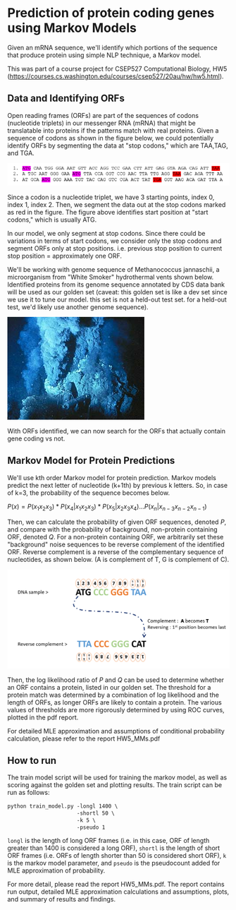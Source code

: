 # Prediction of protein coding genes using Markov Models
Given an mRNA sequence, we'll identify which portions of the sequence that produce protein using simple NLP technique, a Markov model.

This was part of a course project for CSEP527 Computational Biology, HW5 (https://courses.cs.washington.edu/courses/csep527/20au/hw/hw5.html).


## Data and Identifying ORFs
Open reading frames (ORFs) are part of the sequences of codons (nucleotide triplets) in our messenger RNA (mRNA) that might be translatable into proteins if the patterns match with real proteins. Given a sequence of codons as shown in the figure below, we could potentially identify ORFs by segmenting the data at "stop codons," which are TAA,TAG, and TGA.

![Example of Open Reading Frame](Sampleorf.png)

Since a codon is a nucleotide triplet, we have 3 starting points, index 0, index 1, index 2. Then, we segment the data out at the stop codons marked as red in the figure. The figure above identifies start position at "start codons," which is usually ATG.

In our model, we only segment at stop codons. Since there could be variations in terms of start codons, we consider only the stop codons and segment ORFs only at stop positions. i.e. previous stop position to current stop position = approximately one ORF.

We'll be working with genome sequence of Methanococcus jannaschii, a microorganism from "White Smoker" hydrothermal vents shown below. Identified proteins from its genome sequence annotated by CDS data bank will be used as our golden set (caveat: this golden set is like a dev set since we use it to tune our model. this set is not a held-out test set. for a held-out test, we'd likely use another genome sequence).

![Methanococcus jannaschii](White_smoker.jpg)


With ORFs identified, we can now search for the ORFs that actually contain gene coding vs not.

## Markov Model for Protein Predictions

We'll use kth order Markov model for protein prediction. Markov models predict the next letter of nucleotide (k+1th) by previous k letters. So, in case of k=3, the probability of the sequence becomes below.

$P(x) = P(x_1 x_2 x_3) * P(x_4 | x_1 x_2 x_3) * P(x_5 | x_2 x_3 x_4) ... P(x_n | x_{n-3} x_{n-2} x_{n-1})$

Then, we can calculate the probability of given ORF sequences, denoted $P$, and compare with the probability of background, non-protein containing ORF, denoted $Q$. For a non-protein containing ORF, we arbitrarily set these "background" noise sequences to be reverse complement of the identified ORF. Reverse complement is a reverse of the complementary sequence of nucleotides, as shown below. (A is complement of T, G is complement of C).

![reverse complement DNA](reverse.png)



Then, the log likelihood ratio of $P$ and $Q$ can be used to determine whether an ORF contains a protein, listed in our golden set. The threshold for a protein match was determined by a combination of log likelihood and the length of ORFs, as longer ORFs are likely to contain a protein. The various values of thresholds are more rigorously determined by using ROC curves, plotted in the pdf report.

For detailed MLE approximation and assumptions of conditional probability calculation, please refer to the report HW5_MMs.pdf

## How to run

The train model script will be used for training the markov model, as well as scoring against the golden set and plotting results. The train script can be run as follows:

```
python train_model.py -longl 1400 \
                      -shortl 50 \
                      -k 5 \
                      -pseudo 1
```
`longl` is the length of long ORF frames (i.e. in this case, ORF of length greater than 1400 is considered a long ORF), `shortl` is the length of short ORF frames (i.e. ORFs of length shorter than 50 is considered short ORF), `k` is the markov model parameter, and `pseudo` is the pseudocount added for MLE approximation of probability. 

For more detail, please read the report HW5_MMs.pdf. The report contains run output, detailed MLE approximation calculations and assumptions, plots, and summary of results and findings.
